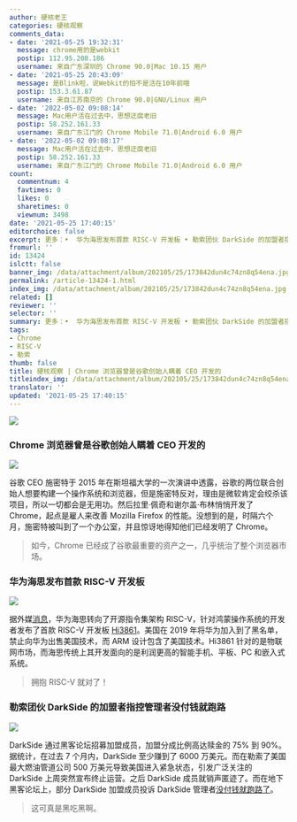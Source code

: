 ```yaml
---
author: 硬核老王
categories: 硬核观察
comments_data:
- date: '2021-05-25 19:32:31'
  message: chrome用的是webkit
  postip: 112.95.208.186
  username: 来自广东深圳的 Chrome 90.0|Mac 10.15 用户
- date: '2021-05-25 20:43:09'
  message: 是Blink啦，说Webkit的怕不是活在10年前哦
  postip: 153.3.61.87
  username: 来自江苏南京的 Chrome 90.0|GNU/Linux 用户
- date: '2022-05-02 09:08:14'
  message: Mac用户活在过去中，思想迂腐老旧
  postip: 58.252.161.33
  username: 来自广东江门的 Chrome Mobile 71.0|Android 6.0 用户
- date: '2022-05-02 09:08:17'
  message: Mac用户活在过去中，思想迂腐老旧
  postip: 58.252.161.33
  username: 来自广东江门的 Chrome Mobile 71.0|Android 6.0 用户
count:
  commentnum: 4
  favtimes: 0
  likes: 0
  sharetimes: 0
  viewnum: 3498
date: '2021-05-25 17:40:15'
editorchoice: false
excerpt: 更多：•  华为海思发布首款 RISC-V 开发板 • 勒索团伙 DarkSide 的加盟者指控管理者没付钱就跑路
fromurl: ''
id: 13424
islctt: false
banner_img: /data/attachment/album/202105/25/173842dun4c74zn8q54ena.jpg
permalink: /article-13424-1.html
index_img: /data/attachment/album/202105/25/173842dun4c74zn8q54ena.jpg
related: []
reviewer: ''
selector: ''
summary: 更多：•  华为海思发布首款 RISC-V 开发板 • 勒索团伙 DarkSide 的加盟者指控管理者没付钱就跑路
tags:
- Chrome
- RISC-V
- 勒索
thumb: false
title: 硬核观察 | Chrome 浏览器曾是谷歌创始人瞒着 CEO 开发的
titleindex_img: /data/attachment/album/202105/25/173842dun4c74zn8q54ena.jpg
translator: ''
updated: '2021-05-25 17:40:15'
---
```


![](/data/attachment/album/202105/25/173842dun4c74zn8q54ena.jpg)


### Chrome 浏览器曾是谷歌创始人瞒着 CEO 开发的


![](/data/attachment/album/202105/25/173901ub0fzd6kwfduooy6.jpg)


谷歌 CEO 施密特于 2015 年在斯坦福大学的一次演讲中透露，谷歌的两位联合创始人想要构建一个操作系统和浏览器，但是施密特反对，理由是微软肯定会绞杀该项目，所以一切都会是无用功。然后拉里·佩奇和谢尔盖·布林悄悄开发了 Chrome，起点是雇人来改善 Mozilla Firefox 的性能。没想到的是，时隔六个月，施密特被叫到了一个办公室，并且惊讶地得知他们已经发明了 Chrome。



> 
> 如今，Chrome 已经成了谷歌最重要的资产之一，几乎统治了整个浏览器市场。
> 
> 
> 


### 华为海思发布首款 RISC-V 开发板


![](/data/attachment/album/202105/25/173939p6hms6pz60fnee0a.jpg)


据外媒[消息](https://www.tomshardware.com/news/huaweis-hisilicon-develops-first-risc-v-design-to-overcome-arm-restrictions)，华为海思转向了开源指令集架构 RISC-V，针对鸿蒙操作系统的开发者发布了首款 RISC-V 开发板 [Hi3861](https://device.harmonyos.com/en/docs/start/introduce/oem_wifi_start_des-0000001050168548)。美国在 2019 年将华为加入到了黑名单，禁止向华为出售美国技术，而 ARM 设计包含了美国技术。Hi3861 针对的是物联网市场，而海思传统上其开发面向的是利润更高的智能手机、平板、PC 和嵌入式系统。



> 
> 拥抱 RISC-V 就对了！
> 
> 
> 


### 勒索团伙 DarkSide 的加盟者指控管理者没付钱就跑路


![](/data/attachment/album/202105/25/174000tgz2341bb3rg5wom.jpg)


DarkSide 通过黑客论坛招募加盟成员，加盟分成比例高达赎金的 75% 到 90%。据统计，在过去 7 个月内，DarkSide 至少赚到了 6000 万美元。而在勒索了美国最大燃油管道公司 500 万美元导致美国进入紧急状态，引发广泛关注的 DarkSide 上周突然宣布终止运营。之后 DarkSide 成员就销声匿迹了。而在地下黑客论坛上，部分 DarkSide 加盟成员投诉 DarkSide 管理者[没付钱就跑路了](https://arstechnica.com/gadgets/2021/05/darkside-ransomware-makers-accused-of-skipping-town-without-paying-affiliates/)。



> 
> 这可真是黑吃黑啊。
> 
> 
>